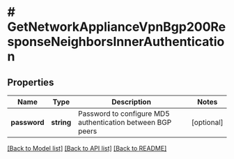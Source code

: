 # # GetNetworkApplianceVpnBgp200ResponseNeighborsInnerAuthentication

## Properties

Name | Type | Description | Notes
------------ | ------------- | ------------- | -------------
**password** | **string** | Password to configure MD5 authentication between BGP peers | [optional]

[[Back to Model list]](../../README.md#models) [[Back to API list]](../../README.md#endpoints) [[Back to README]](../../README.md)
